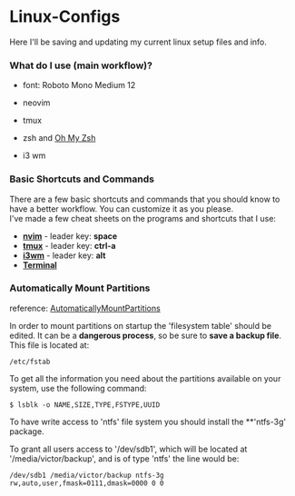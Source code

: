 # Linux-Configs

Here I'll be saving and updating my current linux setup files and info.

### What do I use (main workflow)?

* font: Roboto Mono Medium 12

* neovim

* tmux

* zsh and [Oh My Zsh](https://github.com/ohmyzsh/ohmyzsh)

* i3 wm

### Basic Shortcuts and Commands

There are a few basic shortcuts and commands that you should know to have a better workflow. You can customize it as you please.<br />
I've made a few cheat sheets on the programs and shortcuts that I use:

* **[nvim](./vim-config/remaps-list.md)** - leader key: **space**
* **[tmux](./tmux/tmux-shortcuts.md)** - leader key: **ctrl-a**
* **[i3wm](./i3/i3-shortcuts.md)** - leader key: **alt**
* **[Terminal](./dotfiles/terminal-shortcuts.md)**


### Automatically Mount Partitions
reference: [AutomaticallyMountPartitions](https://help.ubuntu.com/community/AutomaticallyMountPartitions) <br />

In order to mount partitions on startup the 'filesystem table' should be edited. It can be a **dangerous process**, so be sure to **save a backup file**.
This file is located at:

```
/etc/fstab
```

To get all the information you need about the partitions available on your system, use the following command:

```
$ lsblk -o NAME,SIZE,TYPE,FSTYPE,UUID
```

To have write access to 'ntfs' file system you should install the **'ntfs-3g' package. <br />

To grant all users access to '/dev/sdb1', which will be located at '/media/victor/backup', and is of type 'ntfs' the line would be:

```
/dev/sdb1 /media/victor/backup ntfs-3g rw,auto,user,fmask=0111,dmask=0000 0 0
```


